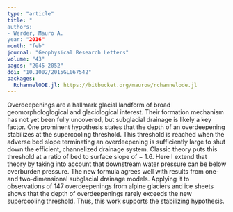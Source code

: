 ```yaml
---
type: "article"
title: "
authors:
- Werder, Mauro A.
year: "2016"
month: "feb"
journal: "Geophysical Research Letters"
volume: "43"
pages: "2045-2052"
doi: "10.1002/2015GL067542"
packages:
  RchannelODE.jl: https://bitbucket.org/maurow/rchannelode.jl
---
```

Overdeepenings are a hallmark glacial landform of broad geomorphologlogical and glaciological interest. Their formation mechanism has not yet been fully uncovered, but subglacial drainage is likely a key factor. One prominent hypothesis states that the depth of an overdeepening stabilizes at the supercooling threshold. This threshold is reached when the adverse bed slope terminating an overdeepening is sufficiently large to shut down the efficient, channelized drainage system. Classic theory puts this threshold at a ratio of bed to surface slope of − 1.6. Here I extend that theory by taking into account that downstream water pressure can be below overburden pressure. The new formula agrees well with results from one- and two-dimensional subglacial drainage models. Applying it to observations of 147 overdeepenings from alpine glaciers and ice sheets shows that the depth of overdeepenings rarely exceeds the new supercooling threshold. Thus, this work supports the stabilizing hypothesis.
